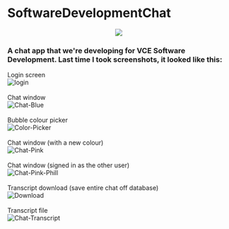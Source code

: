 # SoftwareDevelopmentChat

<div align="center">
<img src="https://i.ibb.co/BKpDcFf/Logo.png" />
</div>

<h3>A chat app that we're developing for VCE Software Development. Last time I took screenshots, it looked like this:</h3>

Login screen<br>
<img src="https://i.ibb.co/2cSbk3n/login.png" alt="login"><br><br>
Chat window<br>
<img src="https://i.ibb.co/n6sbmCc/Chat-Blue.png" alt="Chat-Blue"><br><br>
Bubble colour picker<br>
<img src="https://i.ibb.co/y5ZXFVj/Color-Picker.png" alt="Color-Picker"><br><br>
Chat window (with a new colour)<br>
<img src="https://i.ibb.co/qpCYHqb/Chat-Pink.png" alt="Chat-Pink"><br><br>
Chat window (signed in as the other user)<br>
<img src="https://i.ibb.co/wQMqq2S/Chat-Pink-Phill.png" alt="Chat-Pink-Phill"><br><br>
Transcript download (save entire chat off database)<br>
<img src="https://i.ibb.co/RcwMyPc/Download.png" alt="Download"><br><br>
Transcript file<br>
<img src="https://i.ibb.co/ssmVfwB/Chat-Transcript.png" alt="Chat-Transcript"><br><br>
